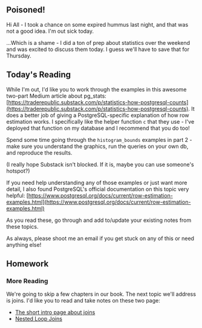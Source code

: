 ## Poisoned!
Hi All - I took a chance on some expired hummus last night, and that was not a good idea. I'm out sick today.

...Which is a shame - I did a ton of prep about statistics over the weekend and was excited to discuss them today. I guess we'll have to save that for Thursday.

## Today's Reading
While I'm out, I'd like you to work through the examples in this awesome two-part Medium article about pg_stats: [https://traderepublic.substack.com/p/statistics-how-postgresql-counts](https://traderepublic.substack.com/p/statistics-how-postgresql-counts). It does a better job of giving a PostgreSQL-specific explanation of how row estimation works. I specifically like the helper function `c` that they use - I've deployed that function on my database and I recommend that you do too!

Spend some time going through the `histogram_bounds` examples in part 2 - make sure you understand the graphics, run the queries on your own db, 
and reproduce the results.

(I really hope Substack isn't blocked. If it is, maybe you can use someone's hotspot?)

If you need help understanding any of those examples or just want more detail, I also found PostgreSQL's official documentation on this topic very helpful: [https://www.postgresql.org/docs/current/row-estimation-examples.html](https://www.postgresql.org/docs/current/row-estimation-examples.html)

As you read these, go through and add to/update your existing notes from these topics.

As always, please shoot me an email if you get stuck on any of this or need anything else!

## Homework

### More Reading
We're going to skip a few chapters in our book. The next topic we'll address is joins. I'd like you to read and take notes on these two page:
- [The short intro page about joins](https://use-the-index-luke.com/sql/join)
- [Nested Loop Joins](https://use-the-index-luke.com/sql/join/nested-loops-join-n1-problem)
